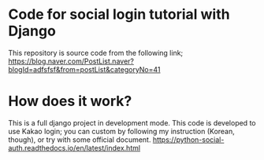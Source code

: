 **Code for social login tutorial with Django**
======

This repository is source code from the following link;
https://blog.naver.com/PostList.naver?blogId=adfsfsf&from=postList&categoryNo=41


**How does it work?**
======

This is a full django project in development mode.
This code is developed to use Kakao login; you can custom by following my instruction (Korean, though), or try with some official document.
https://python-social-auth.readthedocs.io/en/latest/index.html
